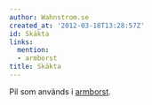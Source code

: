 ```yaml
---
author: Wahnstrom.se
created_at: '2012-03-18T13:28:57Z'
id: Skäkta
links:
  mention:
  - armborst
title: Skäkta
---
```


Pil som används i [armborst].

  [armborst]: armborst